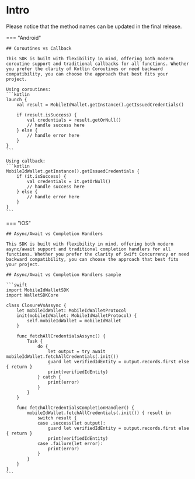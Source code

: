 # Intro

Please notice that the method names can be updated in the final release.

=== "Android"

	## Coroutines vs Callback

	This SDK is built with flexibility in mind, offering both modern coroutine support and traditional callbacks for all functions. Whether you prefer the clarity of Kotlin Coroutines or need backward compatibility, you can choose the approach that best fits your project.

	Using coroutines:
    ```kotlin
	launch {
		val result = MobileIdWallet.getInstance().getIssuedCredentials()
		
		if (result.isSuccess) {
			val credentials = result.getOrNull()
			// handle success here
		} else {
			// handle error here
		}
	}
    ```

	Using callback:
	```kotlin
	MobileIdWallet.getInstance().getIssuedCredentials {
		if (it.isSuccess) {
			val credentials = it.getOrNull()
			// handle success here
		} else {
			// handle error here
		}
	}
	```

=== "iOS"

	## Async/Await vs Completion Handlers

	This SDK is built with flexibility in mind, offering both modern async/await support and traditional completion handlers for all functions. Whether you prefer the clarity of Swift Concurrency or need backward compatibility, you can choose the approach that best fits your project.

	## Async/Await vs Completion Handlers sample

    ```swift
	import MobileIdWalletSDK
	import WalletSDKCore
	
	class ClosureVsAssync {
	    let mobileIdWallet: MobileIdWalletProtocol
	    init(mobileIdWallet: MobileIdWalletProtocol) {
	        self.mobileIdWallet = mobileIdWallet
	    }
	
	    func fetchAllCredentialsAssync() {
	        Task {
	            do {
	                let output = try await mobileIdWallet.fetchAllCredentials(.init())
	                guard let verifiedIdEntity = output.records.first else { return }
	                print(verifiedIdEntity)
	            } catch {
	                print(error)
	            }
	        }
	    }
	
	    func fetchAllCredentialsCompletionHandler() {
	        mobileIdWallet.fetchAllCredentials(.init()) { result in
	            switch result {
	            case .success(let output):
	                guard let verifiedIdEntity = output.records.first else { return }
	                print(verifiedIdEntity)
	            case .failure(let error):
	                print(error)
	            }
	        }
	    }
	}
    ```

